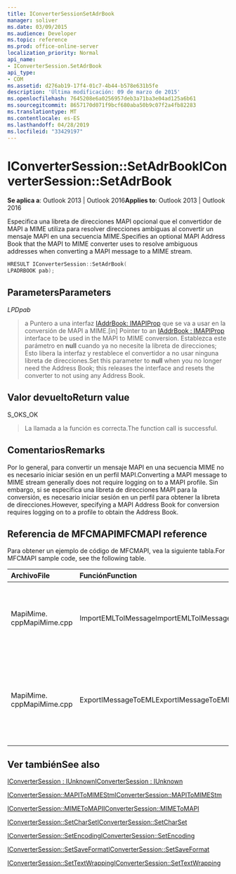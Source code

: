 ```yaml
---
title: IConverterSessionSetAdrBook
manager: soliver
ms.date: 03/09/2015
ms.audience: Developer
ms.topic: reference
ms.prod: office-online-server
localization_priority: Normal
api_name:
- IConverterSession.SetAdrBook
api_type:
- COM
ms.assetid: d276ab19-17f4-01c7-4b44-b578e631b5fe
description: 'Última modificación: 09 de marzo de 2015'
ms.openlocfilehash: 7645208e6a0256957deb3a71ba3e04ad125a6b61
ms.sourcegitcommit: 8657170d071f9bcf680aba50b9c07f2a4fb82283
ms.translationtype: MT
ms.contentlocale: es-ES
ms.lasthandoff: 04/28/2019
ms.locfileid: "33429197"
---
```

# <a name="iconvertersessionsetadrbook"></a><span data-ttu-id="e9eba-103">IConverterSession::SetAdrBook</span><span class="sxs-lookup"><span data-stu-id="e9eba-103">IConverterSession::SetAdrBook</span></span>

  
  
<span data-ttu-id="e9eba-104">**Se aplica a**: Outlook 2013 | Outlook 2016</span><span class="sxs-lookup"><span data-stu-id="e9eba-104">**Applies to**: Outlook 2013 | Outlook 2016</span></span> 
  
<span data-ttu-id="e9eba-105">Especifica una libreta de direcciones MAPI opcional que el convertidor de MAPI a MIME utiliza para resolver direcciones ambiguas al convertir un mensaje MAPI en una secuencia MIME.</span><span class="sxs-lookup"><span data-stu-id="e9eba-105">Specifies an optional MAPI Address Book that the MAPI to MIME converter uses to resolve ambiguous addresses when converting a MAPI message to a MIME stream.</span></span>
  
```cpp
HRESULT IConverterSession::SetAdrBook( 
LPADRBOOK pab); 
```

## <a name="parameters"></a><span data-ttu-id="e9eba-106">Parameters</span><span class="sxs-lookup"><span data-stu-id="e9eba-106">Parameters</span></span>

 <span data-ttu-id="e9eba-107">_LPD_</span><span class="sxs-lookup"><span data-stu-id="e9eba-107">_pab_</span></span>
  
> <span data-ttu-id="e9eba-108">a Puntero a una interfaz [IAddrBook: IMAPIProp](iaddrbookimapiprop.md) que se va a usar en la conversión de MAPI a MIME.</span><span class="sxs-lookup"><span data-stu-id="e9eba-108">[in] Pointer to an [IAddrBook : IMAPIProp](iaddrbookimapiprop.md) interface to be used in the MAPI to MIME conversion.</span></span> <span data-ttu-id="e9eba-109">Establezca este parámetro en **null** cuando ya no necesite la libreta de direcciones; Esto libera la interfaz y restablece el convertidor a no usar ninguna libreta de direcciones.</span><span class="sxs-lookup"><span data-stu-id="e9eba-109">Set this parameter to **null** when you no longer need the Address Book; this releases the interface and resets the converter to not using any Address Book.</span></span> 
    
## <a name="return-value"></a><span data-ttu-id="e9eba-110">Valor devuelto</span><span class="sxs-lookup"><span data-stu-id="e9eba-110">Return value</span></span>

<span data-ttu-id="e9eba-111">S_OK</span><span class="sxs-lookup"><span data-stu-id="e9eba-111">S_OK</span></span>
  
> <span data-ttu-id="e9eba-112">La llamada a la función es correcta.</span><span class="sxs-lookup"><span data-stu-id="e9eba-112">The function call is successful.</span></span>
    
## <a name="remarks"></a><span data-ttu-id="e9eba-113">Comentarios</span><span class="sxs-lookup"><span data-stu-id="e9eba-113">Remarks</span></span>

<span data-ttu-id="e9eba-114">Por lo general, para convertir un mensaje MAPI en una secuencia MIME no es necesario iniciar sesión en un perfil MAPI.</span><span class="sxs-lookup"><span data-stu-id="e9eba-114">Converting a MAPI message to MIME stream generally does not require logging on to a MAPI profile.</span></span> <span data-ttu-id="e9eba-115">Sin embargo, si se especifica una libreta de direcciones MAPI para la conversión, es necesario iniciar sesión en un perfil para obtener la libreta de direcciones.</span><span class="sxs-lookup"><span data-stu-id="e9eba-115">However, specifying a MAPI Address Book for conversion requires logging on to a profile to obtain the Address Book.</span></span>
  
## <a name="mfcmapi-reference"></a><span data-ttu-id="e9eba-116">Referencia de MFCMAPI</span><span class="sxs-lookup"><span data-stu-id="e9eba-116">MFCMAPI reference</span></span>

<span data-ttu-id="e9eba-117">Para obtener un ejemplo de código de MFCMAPI, vea la siguiente tabla.</span><span class="sxs-lookup"><span data-stu-id="e9eba-117">For MFCMAPI sample code, see the following table.</span></span>
  
|<span data-ttu-id="e9eba-118">**Archivo**</span><span class="sxs-lookup"><span data-stu-id="e9eba-118">**File**</span></span>|<span data-ttu-id="e9eba-119">**Función**</span><span class="sxs-lookup"><span data-stu-id="e9eba-119">**Function**</span></span>|<span data-ttu-id="e9eba-120">**Comentario**</span><span class="sxs-lookup"><span data-stu-id="e9eba-120">**Comment**</span></span>|
|:-----|:-----|:-----|
|<span data-ttu-id="e9eba-121">MapiMime. cpp</span><span class="sxs-lookup"><span data-stu-id="e9eba-121">MapiMime.cpp</span></span>  <br/> |<span data-ttu-id="e9eba-122">ImportEMLToIMessage</span><span class="sxs-lookup"><span data-stu-id="e9eba-122">ImportEMLToIMessage</span></span>  <br/> |<span data-ttu-id="e9eba-123">MFCMAPI usa MimeToMAPI para convertir un archivo EML en un mensaje MAPI.</span><span class="sxs-lookup"><span data-stu-id="e9eba-123">MFCMAPI uses MimeToMAPI to convert an EML file to a MAPI message.</span></span>  <br/> |
|<span data-ttu-id="e9eba-124">MapiMime. cpp</span><span class="sxs-lookup"><span data-stu-id="e9eba-124">MapiMime.cpp</span></span>  <br/> |<span data-ttu-id="e9eba-125">ExportIMessageToEML</span><span class="sxs-lookup"><span data-stu-id="e9eba-125">ExportIMessageToEML</span></span>  <br/> |<span data-ttu-id="e9eba-126">MFCMAPI usa MAPIToMIMEStm para convertir un mensaje MAPI en un archivo EML.</span><span class="sxs-lookup"><span data-stu-id="e9eba-126">MFCMAPI uses MAPIToMIMEStm to convert a MAPI message to an EML file.</span></span>  <br/> |
   
## <a name="see-also"></a><span data-ttu-id="e9eba-127">Ver también</span><span class="sxs-lookup"><span data-stu-id="e9eba-127">See also</span></span>



[<span data-ttu-id="e9eba-128">IConverterSession : IUnknown</span><span class="sxs-lookup"><span data-stu-id="e9eba-128">IConverterSession : IUnknown</span></span>](iconvertersessioniunknown.md)
  
[<span data-ttu-id="e9eba-129">IConverterSession::MAPIToMIMEStm</span><span class="sxs-lookup"><span data-stu-id="e9eba-129">IConverterSession::MAPIToMIMEStm</span></span>](iconvertersession-mapitomimestm.md)
  
[<span data-ttu-id="e9eba-130">IConverterSession::MIMEToMAPI</span><span class="sxs-lookup"><span data-stu-id="e9eba-130">IConverterSession::MIMEToMAPI</span></span>](iconvertersession-mimetomapi.md)
  
[<span data-ttu-id="e9eba-131">IConverterSession::SetCharSet</span><span class="sxs-lookup"><span data-stu-id="e9eba-131">IConverterSession::SetCharSet</span></span>](iconvertersession-setcharset.md)
  
[<span data-ttu-id="e9eba-132">IConverterSession::SetEncoding</span><span class="sxs-lookup"><span data-stu-id="e9eba-132">IConverterSession::SetEncoding</span></span>](iconvertersession-setencoding.md)
  
[<span data-ttu-id="e9eba-133">IConverterSession::SetSaveFormat</span><span class="sxs-lookup"><span data-stu-id="e9eba-133">IConverterSession::SetSaveFormat</span></span>](iconvertersession-setsaveformat.md)
  
[<span data-ttu-id="e9eba-134">IConverterSession::SetTextWrapping</span><span class="sxs-lookup"><span data-stu-id="e9eba-134">IConverterSession::SetTextWrapping</span></span>](iconvertersession-settextwrapping.md)

